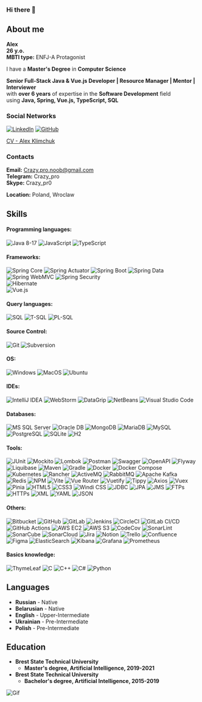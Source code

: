 ### Hi there 👋

## About me
**Alex** \
**26 y.o.** \
**MBTI type:** ENFJ-A Protagonist

I have a **Master's Degree** in **Computer Science**

**Senior Full-Stack Java & Vue.js Developer | Resource Manager | Mentor | Interviewer** \
with **over 6 years** of expertise in the **Software Development** field \
using **Java, Spring, Vue.js, TypeScript, SQL**

### Social Networks
[![LinkedIn](https://img.shields.io/badge/-LinkedIn-blue?logo=linkedin&logoColor=white&style=for-the-badge)](https://www.linkedin.com/in/crazy-pro)
[![GitHub](https://img.shields.io/badge/-GitHub-black?style=for-the-badge&logo=GitHub&logoColor=white)](https://github.com/Crazy-pro)

[CV - Alex Klimchuk](https://drive.google.com/file/d/1E20aUc6lAUtYucBx8QugTWK4_ayFIy_L/view)

### Contacts
**Email:** Crazy.pro.noob@gmail.com \
**Telegram:** Crazy_pro \
**Skype:** Crazy_pr0

**Location:** Poland, Wroclaw

## Skills
#### Programming languages:
![Java 8-17](https://img.shields.io/badge/-Java_8--17-black?style=for-the-badge&logo=oracle&logoColor=orange)
![JavaScript](https://img.shields.io/badge/-JavaScript-black?style=for-the-badge&logo=javascript&logoColor=yellow)
![TypeScript](https://img.shields.io/badge/-TypeScript-black?style=for-the-badge&logo=typescript&logoColor=blue)
#### Frameworks:
![Spring Core](https://img.shields.io/badge/-Spring-black?style=for-the-badge&logo=spring&logoColor=green)
![Spring Actuator](https://img.shields.io/badge/-Actuator-black?style=for-the-badge&logo=spring&logoColor=green)
![Spring Boot](https://img.shields.io/badge/-Boot-black?style=for-the-badge&logo=spring-boot&logoColor=green)
![Spring Data](https://img.shields.io/badge/-Data-black?style=for-the-badge&logo=spring&logoColor=green)
![Spring WebMVC](https://img.shields.io/badge/-WebMVC-black?style=for-the-badge&logo=spring&logoColor=green)
![Spring Security](https://img.shields.io/badge/-Security-black?style=for-the-badge&logo=spring-security&logoColor=green)\
![Hibernate](https://img.shields.io/badge/-Hibernate-black?style=for-the-badge&logo=hibernate&logoColor=grey)\
![Vue.js](https://img.shields.io/badge/-Vue.js-black?style=for-the-badge&logo=vue.js&logoColor=mint)
#### Query languages:
![SQL](https://img.shields.io/badge/-SQL-black?style=for-the-badge)
![T-SQL](https://img.shields.io/badge/-T--SQL-black?style=for-the-badge)
![PL-SQL](https://img.shields.io/badge/-PL--SQL-black?style=for-the-badge)
#### Source Control: 
![Git](https://img.shields.io/badge/-Git-black?style=for-the-badge&logo=git&logoColor=tomato)
![Subversion](https://img.shields.io/badge/-Subversion-black?style=for-the-badge&logo=subversion&logoColor=blue)
#### OS:
![Windows](https://img.shields.io/badge/-Windows-black?style=for-the-badge&logo=windows&logoColor=blue)
![MacOS](https://img.shields.io/badge/-MacOS-black?style=for-the-badge&logo=macos&logoColor=blue)
![Ubuntu](https://img.shields.io/badge/-Ubuntu-black?style=for-the-badge&logo=ubuntu&logoColor=tomato)
#### IDEs:
![IntelliJ IDEA](https://img.shields.io/badge/-IntelliJ_IDEA-black?style=for-the-badge&logo=intellij-idea&logoColor=red)
![WebStorm](https://img.shields.io/badge/-WebStorm-black?style=for-the-badge&logo=WebStorm&logoColor=blue)
![DataGrip](https://img.shields.io/badge/-DataGrip-black?style=for-the-badge&logo=datagrip&logoColor=gray)
![NetBeans](https://img.shields.io/badge/-NetBeans-black?style=for-the-badge&logo=netbeans&logoColor=blue)
![Visual Studio Code](https://img.shields.io/badge/-Visual_Studio_Code-black?style=for-the-badge&logo=visual-studio-code&logoColor=blue)
#### Databases:
![MS SQL Server](https://img.shields.io/badge/-MS_SQL_Server-black?style=for-the-badge&logo=microsoft-sql-server&logoColor=red)
![Oracle DB](https://img.shields.io/badge/-Oracle_DB-black?style=for-the-badge&logo=oracle&logoColor=orange)
![MongoDB](https://img.shields.io/badge/-MongoDB-black?style=for-the-badge&logo=mongodb&logoColor=green)
![MariaDB](https://img.shields.io/badge/-MariaDB-black?style=for-the-badge&logo=mariadb&logoColor=brown)
![MySQL](https://img.shields.io/badge/-MySQL-black?style=for-the-badge&logo=mysql&logoColor=blue)
![PostgreSQL](https://img.shields.io/badge/-PostgreSQL-black?style=for-the-badge&logo=postgresql&logoColor=blue)
![SQLite](https://img.shields.io/badge/-SQLite-black?style=for-the-badge&logo=sqlite&logoColor=blue)
![H2](https://img.shields.io/badge/-H2-black?style=for-the-badge&logo=h2&logoColor=yellow)
#### Tools:
![JUnit](https://img.shields.io/badge/-JUnit-black?style=for-the-badge&logo=junit5&logoColor=red)
![Mockito](https://img.shields.io/badge/-Mockito-black?style=for-the-badge&logo=mockito&logoColor=blue)
![Lombok](https://img.shields.io/badge/-Lombok-black?style=for-the-badge&logo=lombok&logoColor=green)
![Postman](https://img.shields.io/badge/-Postman-black?style=for-the-badge&logo=postman&logoColor=orange)
![Swagger](https://img.shields.io/badge/-Swagger-black?style=for-the-badge&logo=swagger&logoColor=orange)
![OpenAPI](https://img.shields.io/badge/-OpenAPI-black?style=for-the-badge&logo=open-api&logoColor=orange)
![Flyway](https://img.shields.io/badge/-Flyway-black?style=for-the-badge&logo=flyway&logoColor=blue)
![Liquibase](https://img.shields.io/badge/-Liquibase-black?style=for-the-badge&logo=liquibase&logoColor=blue)
![Maven](https://img.shields.io/badge/-Maven-black?style=for-the-badge&logo=apache-maven&logoColor=red)
![Gradle](https://img.shields.io/badge/-Gradle-black?style=for-the-badge&logo=gradle&logoColor=green)
![Docker](https://img.shields.io/badge/-Docker-black?style=for-the-badge&logo=docker&logoColor=blue)
![Docker Compose](https://img.shields.io/badge/-Docker_Compose-black?style=for-the-badge&logo=docker-compose&logoColor=blue)
![Kubernetes](https://img.shields.io/badge/-Kubernetes-black?style=for-the-badge&logo=kubernetes&logoColor=blue)
![Rancher](https://img.shields.io/badge/-Rancher-black?style=for-the-badge&logo=rancher&logoColor=blue)
![ActiveMQ](https://img.shields.io/badge/-ActiveMQ-black?style=for-the-badge&logo=activemq&logoColor=purple)
![RabbitMQ](https://img.shields.io/badge/-RabbitMQ-black?style=for-the-badge&logo=rabbitmq&logoColor=orange)
![Apache Kafka](https://img.shields.io/badge/-Apache_Kafka-black?style=for-the-badge&logo=apache-kafka&logoColor=gray)
![Redis](https://img.shields.io/badge/-Redis-black?style=for-the-badge&logo=redis&logoColor=red)
![NPM](https://img.shields.io/badge/-NPM-black?style=for-the-badge&logo=npm&logoColor=red)
![Vite](https://img.shields.io/badge/-Vite-black?style=for-the-badge&logo=vite&logoColor=blue)
![Vue Router](https://img.shields.io/badge/-Vue_Router-black?style=for-the-badge&logo=vue-dot-js&logoColor=green)
![Vuetify](https://img.shields.io/badge/-Vuetify-black?style=for-the-badge&logo=vuetify&logoColor=blue)
![Tippy](https://img.shields.io/badge/-Tippy-black?style=for-the-badge&logo=tippy&logoColor=black)
![Axios](https://img.shields.io/badge/-Axios-black?style=for-the-badge&logo=axios&logoColor=blue)
![Vuex](https://img.shields.io/badge/-Vuex-black?style=for-the-badge&logo=vuex&logoColor=green)
![Pinia](https://img.shields.io/badge/-Pinia-black?style=for-the-badge&logo=pinia&logoColor=green)
![HTML5](https://img.shields.io/badge/-HTML5-black?style=for-the-badge&logo=html5&logoColor=red)
![CSS3](https://img.shields.io/badge/-CSS3-black?style=for-the-badge&logo=css3&logoColor=blue)
![Windi CSS](https://img.shields.io/badge/-Windi_CSS-black?style=for-the-badge&logo=windicss&logoColor=cyan)
![JDBC](https://img.shields.io/badge/-JDBC-black?style=for-the-badge&logo=jdbc&logoColor=red)
![JPA](https://img.shields.io/badge/-JPA-black?style=for-the-badge&logo=jpa&logoColor=blue)
![JMS](https://img.shields.io/badge/-JMS-black?style=for-the-badge&logo=jms&logoColor=red)
![FTPs](https://img.shields.io/badge/-FTPs-black?style=for-the-badge&logo=ftps&logoColor=blue)
![HTTPs](https://img.shields.io/badge/-HTTPs-black?style=for-the-badge&logo=https&logoColor=green)
![XML](https://img.shields.io/badge/-XML-black?style=for-the-badge&logo=xml&logoColor=red)
![YAML](https://img.shields.io/badge/-YAML-black?style=for-the-badge&logo=yaml&logoColor=blue)
![JSON](https://img.shields.io/badge/-JSON-black?style=for-the-badge&logo=json&logoColor=orange)
#### Others:
![Bitbucket](https://img.shields.io/badge/-Bitbucket-black?style=for-the-badge&logo=bitbucket&logoColor=blue)
![GitHub](https://img.shields.io/badge/-GitHub-black?style=for-the-badge&logo=github&logoColor=white)
![GitLab](https://img.shields.io/badge/-GitLab-black?style=for-the-badge&logo=gitlab&logoColor=orange)
![Jenkins](https://img.shields.io/badge/-Jenkins-black?style=for-the-badge&logo=jenkins&logoColor=red)
![CircleCI](https://img.shields.io/badge/-CircleCI-black?style=for-the-badge&logo=circleci&logoColor=green)
![GitLab CI/CD](https://img.shields.io/badge/-GitLab_CI_CD-black?style=for-the-badge&logo=gitlab&logoColor=orange)
![GitHub Actions](https://img.shields.io/badge/-GitHub_Actions-black?style=for-the-badge&logo=github-actions&logoColor=gray)
![AWS EC2](https://img.shields.io/badge/-AWS_EC2-black?style=for-the-badge&logo=amazon-ec2&logoColor=orange)
![AWS S3](https://img.shields.io/badge/-AWS_S3-black?style=for-the-badge&logo=amazon-s3&logoColor=orange)
![CodeCov](https://img.shields.io/badge/-CodeCov-black?style=for-the-badge&logo=codecov&logoColor=blue)
![SonarLint](https://img.shields.io/badge/-SonarLint-black?style=for-the-badge&logo=sonarlint&logoColor=green)
![SonarCube](https://img.shields.io/badge/-SonarCube-black?style=for-the-badge&logo=sonarqube&logoColor=green)
![SonarCloud](https://img.shields.io/badge/-SonarCloud-black?style=for-the-badge&logo=sonarcloud&logoColor=green)
![Jira](https://img.shields.io/badge/-Jira-black?style=for-the-badge&logo=jira&logoColor=blue)
![Notion](https://img.shields.io/badge/-Notion-black?style=for-the-badge&logo=notion&logoColor=white)
![Trello](https://img.shields.io/badge/-Trello-black?style=for-the-badge&logo=trello&logoColor=blue)
![Confluence](https://img.shields.io/badge/-Confluence-black?style=for-the-badge&logo=confluence&logoColor=blue)
![Figma](https://img.shields.io/badge/-Figma-black?style=for-the-badge&logo=figma&logoColor=red)
![ElasticSearch](https://img.shields.io/badge/-ElasticSearch-black?style=for-the-badge&logo=elasticsearch&logoColor=red)
![Kibana](https://img.shields.io/badge/-Kibana-black?style=for-the-badge&logo=kibana&logoColor=red)
![Grafana](https://img.shields.io/badge/-Grafana-black?style=for-the-badge&logo=grafana&logoColor=red)
![Prometheus](https://img.shields.io/badge/-Prometheus-black?style=for-the-badge&logo=prometheus&logoColor=red)
#### Basics knowledge:
![ThymeLeaf](https://img.shields.io/badge/-ThymeLeaf-black?style=for-the-badge&logo=thymeleaf&logoColor=green)
![C](https://img.shields.io/badge/-C-black?style=for-the-badge&logo=c&logoColor=green)
![C++](https://img.shields.io/badge/-C++-black?style=for-the-badge&logo=cplusplus&logoColor=blue)
![C#](https://img.shields.io/badge/-C%23-black?style=for-the-badge&logo=c#&logoColor=purple)
![Python](https://img.shields.io/badge/-Python-black?style=for-the-badge&logo=python&logoColor=blue)

## Languages
* **Russian** - Native
* **Belarusian** - Native
* **English** - Upper-Intermediate
* **Ukrainian** - Pre-Intermediate
* **Polish** - Pre-Intermediate

## Education
* **Brest State Technical University**
    + **Master's degree, Artificial Intelligence, 2019-2021**
* **Brest State Technical University**
    + **Bachelor's degree, Artificial Intelligence, 2015-2019**

![Gif](https://user-images.githubusercontent.com/94010184/154801518-49ee9ecb-0ddb-4325-9069-d0afeaec691c.gif)
